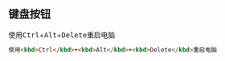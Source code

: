 ## 键盘按钮

使用<kbd>Ctrl</kbd>+<kbd>Alt</kbd>+<kbd>Delete</kbd>重启电脑

```markdown
使用<kbd>Ctrl</kbd>+<kbd>Alt</kbd>+<kbd>Delete</kbd>重启电脑
```

